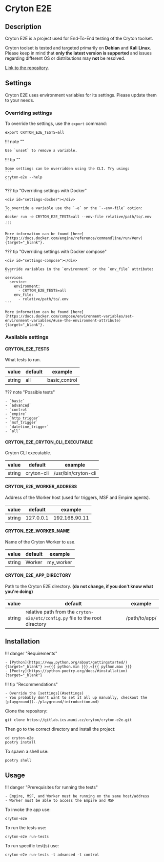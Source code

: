 # Cryton E2E

[//]: # (TODO: update once merged with cryton)

## Description
Cryton E2E is a project used for End-To-End testing of the Cryton toolset.

Cryton toolset is tested and targeted primarily on **Debian** and **Kali Linux**. Please keep in mind that **only 
the latest version is supported** and issues regarding different OS or distributions may **not** be resolved.

[Link to the repository](https://gitlab.ics.muni.cz/cryton/cryton-e2e).

## Settings
Cryton E2E uses environment variables for its settings. Please update them to your needs.

### Overriding settings
To override the settings, use the `export` command:
```shell
export CRYTON_E2E_TESTS=all
```

!!! note ""

    Use `unset` to remove a variable.

!!! tip ""

    Some settings can be overridden using the CLI. Try using:
    ```
    cryton-e2e --help
    ```

??? tip "Overriding settings with Docker"

    <div id="settings-docker"></div>

    To override a variable use the `-e` or the `--env-file` option:
    ```
    docker run -e CRYTON_E2E_TESTS=all --env-file relative/path/to/.env ...
    ```

    More information can be found [here](https://docs.docker.com/engine/reference/commandline/run/#env){target="_blank"}.

??? tip "Overriding settings with Docker compose"

    <div id="settings-compose"></div>

    Override variables in the `environment` or the `env_file` attribute:
    ```
    services
      service:
        environment:
          - CRYTON_E2E_TESTS=all
        env_file:
          - relative/path/to/.env
    ```

    More information can be found [here](https://docs.docker.com/compose/environment-variables/set-environment-variables/#use-the-environment-attribute){target="_blank"}.

### Available settings

#### CRYTON_E2E_TESTS
What tests to run.

| value  | default | example       |
|--------|---------|---------------|
| string | all     | basic,control |

??? note "Possible tests"

    - `basic`
    - `advanced`
    - `control`
    - `empire`
    - `http_trigger`
    - `msf_trigger`
    - `datetime_trigger`
    - `all`

#### CRYTON_E2E_CRYTON_CLI_EXECUTABLE
Cryton CLI executable.

| value  | default    | example             |
|--------|------------|---------------------|
| string | cryton-cli | /usr/bin/cryton-cli |

#### CRYTON_E2E_WORKER_ADDRESS
Address of the Worker host (used for triggers, MSF and Empire agents).

| value  | default   | example       |
|--------|-----------|---------------|
| string | 127.0.0.1 | 192.168.90.11 |

#### CRYTON_E2E_WORKER_NAME
Name of the Cryton Worker to use.

| value  | default | example   |
|--------|---------|-----------|
| string | Worker  | my_worker |

#### CRYTON_E2E_APP_DIRECTORY
Path to the Cryton E2E directory. **(do not change, if you don't know what you're doing)**

| value  | default                                                                      | example       |
|--------|------------------------------------------------------------------------------|---------------|
| string | relative path from the `cryton-e2e/etc/config.py` file to the root directory | /path/to/app/ |

## Installation

!!! danger "Requirements"

    - [Python](https://www.python.org/about/gettingstarted/){target="_blank"} >={{{ python.min }}},<{{{ python.max }}}
    - [Poetry](https://python-poetry.org/docs/#installation){target="_blank"}

!!! tip "Recommendations"

    - Override the [settings](#settings)
    - You probably don't want to set it all up manually, checkout the [playground](../playground/introduction.md)

Clone the repository:
```shell
git clone https://gitlab.ics.muni.cz/cryton/cryton-e2e.git
```

Then go to the correct directory and install the project:
```shell
cd cryton-e2e
poetry install
```

To spawn a shell use:
```shell
poetry shell
```

## Usage

!!! danger "Prerequisites for running the tests"

    - Empire, MSF, and Worker must be running on the same host/address
    - Worker must be able to access the Empire and MSF

To invoke the app use:
```shell
cryton-e2e
```

To run the tests use:
```shell
cryton-e2e run-tests
```

To run specific test(s) use:
```shell
cryton-e2e run-tests -t advanced -t control
```
